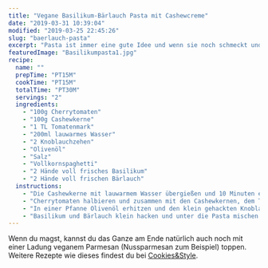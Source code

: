 ```yaml
---
title: "Vegane Basilikum-Bärlauch Pasta mit Cashewcreme"
date: "2019-03-31 10:39:04"
modified: "2019-03-25 22:45:26"
slug: "baerlauch-pasta"
excerpt: "Pasta ist immer eine gute Idee und wenn sie noch schmeckt und nach Feierabend schnell zubereitet ist, dann freut man sich umso mehr. Cremige Cashewpaste trifft Basilikum, Tomaten und Bärlauch. "
featuredImage: "Basilikumpasta1.jpg"
recipe:
  name: ""
  prepTime: "PT15M"
  cookTime: "PT15M"
  totalTime: "PT30M"
  servings: "2"
  ingredients:
    - "100g Cherrytomaten"
    - "100g Cashewkerne"
    - "1 TL Tomatenmark"
    - "200ml lauwarmes Wasser"
    - "2 Knoblauchzehen"
    - "Olivenöl"
    - "Salz"
    - "Vollkornspaghetti"
    - "2 Hände voll frisches Basilikum"
    - "2 Hände voll frischen Bärlauch"
  instructions:
    - "Die Cashewkerne mit lauwarmem Wasser übergießen und 10 Minuten einweichen lassen. Danach Wasser für die Spaghetti aufsetzen und zum kochen bringen; die Nudeln nach Packungsanleitung zubereiten."
    - "Cherrytomaten halbieren und zusammen mit den Cashewkernen, dem Tomatenmark und dem Wasser in einem mixer zu einer cremigen Sosse verarbeiten."
    - "In einer Pfanne Olivenöl erhitzen und den klein gehackten Knoblauch zugeben. Dann die Tomatensosse zugießen und für ein paar Minuten mitkochen lassen."
    - "Basilikum und Bärlauch klein hacken und unter die Pasta mischen. Mit der Sosse vermengen, mit Salz und Pfeffer abschmecken und genießen."
---
```


Wenn du magst, kannst du das Ganze am Ende natürlich auch noch mit einer Ladung veganem Parmesan (Nussparmesan zum Beispiel) toppen. Weitere Rezepte wie dieses findest du bei [Cookies&Style](https://cookiesandstyle.at).